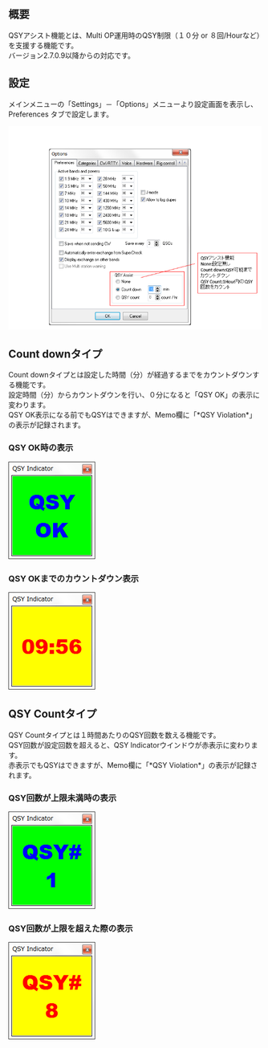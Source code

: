 ## 概要

QSYアシスト機能とは、Multi OP運用時のQSY制限（１０分 or ８回/Hourなど）を支援する機能です。  
バージョン2.7.0.9以降からの対応です。

## 設定
メインメニューの「Settings」－「Options」メニューより設定画面を表示し、Preferences タブで設定します。  

![QSY Assist](https://github.com/jr8ppg/zLog/blob/images/options_qsyassist.png)

## Count downタイプ

Count downタイプとは設定した時間（分）が経過するまでをカウントダウンする機能です。  
設定時間（分）からカウントダウンを行い、０分になると「QSY OK」の表示に変わります。  
QSY OK表示になる前でもQSYはできますが、Memo欄に「\*QSY Violation\*」の表示が記録されます。

### QSY OK時の表示
![QSY OK](https://github.com/jr8ppg/zLog/blob/images/qsyindicator_1.png)  

### QSY OKまでのカウントダウン表示
![QSY NG](https://github.com/jr8ppg/zLog/blob/images/qsyindicator_2.png)

## QSY Countタイプ

QSY Countタイプとは１時間あたりのQSY回数を数える機能です。  
QSY回数が設定回数を超えると、QSY Indicatorウインドウが赤表示に変わります。  
赤表示でもQSYはできますが、Memo欄に「\*QSY Violation\*」の表示が記録されます。

### QSY回数が上限未満時の表示
![QSY OK](https://github.com/jr8ppg/zLog/blob/images/qsyindicator_3.png)  

### QSY回数が上限を超えた際の表示
![QSY NG](https://github.com/jr8ppg/zLog/blob/images/qsyindicator_4.png)
